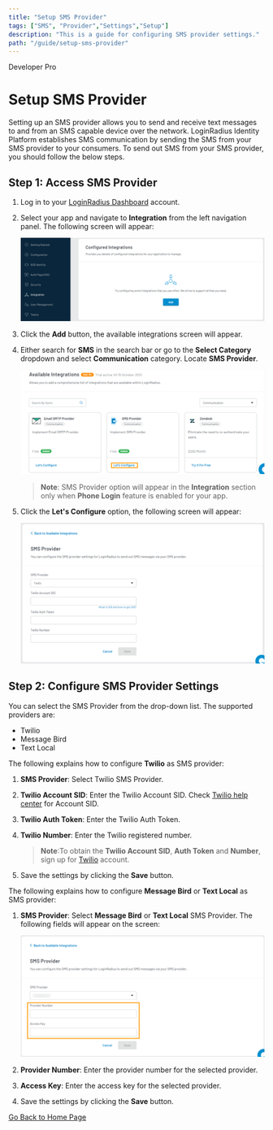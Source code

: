 ```yaml
---
title: "Setup SMS Provider"
tags: ["SMS", "Provider","Settings","Setup"]
description: "This is a guide for configuring SMS provider settings."
path: "/guide/setup-sms-provider"
---
```


<span class="devloper-premium plan-tag">Developer Pro</span>

# Setup SMS Provider

Setting up an SMS provider allows you to send and receive text messages to and from an SMS capable device over the network. LoginRadius Identity Platform establishes SMS communication by sending the SMS from your SMS provider to your consumers. To send out SMS from your SMS provider, you should follow the below steps.


## Step 1: Access SMS Provider

1. Log in to your <a href="https://dashboard.loginradius.com/dashboard" target="_blank">LoginRadius Dashboard</a> account.
2. Select your app and navigate to **Integration** from the left navigation panel. The following screen will appear:

   ![alt_text](../../assets/blog-common/configured-integration.png "image_tooltip")
   
3. Click the **Add** button, the available integrations screen will appear.
4. Either search for **SMS** in the search bar or go to the **Select Category** dropdown and select **Communication** category. Locate **SMS Provider**. 

   ![alt_text](images/sms-provider-integration.png "image_tooltip")

   > **Note**: SMS Provider option will appear in the **Integration** section only when **Phone Login** feature is enabled for your app.

5. Click the **Let's Configure** option, the following screen will appear:

   ![alt_text](images/sms-provider-configuration.png "image_tooltip")

## Step 2: Configure SMS Provider Settings

You can select the SMS Provider from the drop-down list. The supported providers are:

* Twilio
* Message Bird
* Text Local

The following explains how to configure **Twilio** as SMS provider: 

1. **SMS Provider**: Select Twilio SMS Provider.
2. **Twilio Account SID**: Enter the Twilio Account SID. Check <a href="https://support.twilio.com/hc/en-us/articles/223136607-What-is-an-Application-SID-" target="_blank">Twilio help center</a> for Account SID.
3. **Twilio Auth Token**: Enter the Twilio Auth Token.
4. **Twilio Number**: Enter the Twilio registered number.

   > **Note**:To obtain the **Twilio Account SID**, **Auth Token** and **Number**, sign up for <a href="https://www.twilio.com/try-twilio" target="_blank">Twilio</a> account.
5. Save the settings by clicking the **Save** button.

The following explains how to configure **Message Bird** or **Text Local** as SMS provider:
1. **SMS Provider**: Select **Message Bird** or **Text Local** SMS Provider. The following fields will appear on the screen:

   ![alt_text](images/sms-provider-configuration1.png "image_tooltip")

2. **Provider Number**: Enter the provider number for the selected provider.
3. **Access Key**: Enter the access key for the selected provider.
4.  Save the settings by clicking the **Save** button.


[Go Back to Home Page](/)
